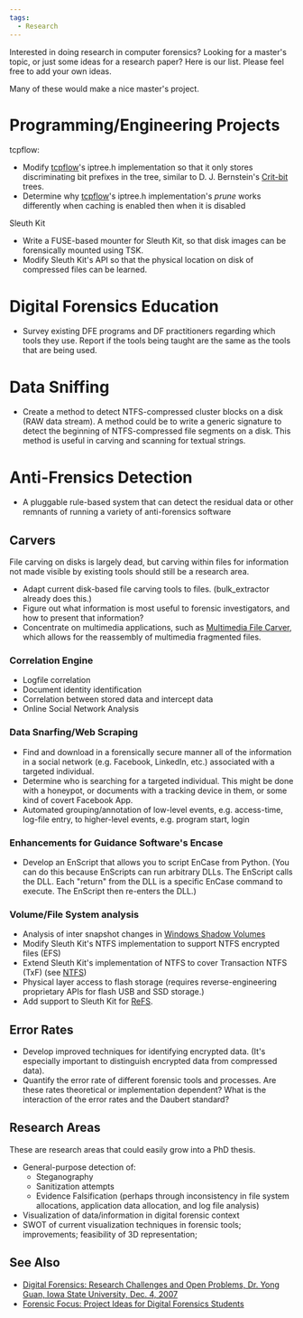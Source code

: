 ```yaml
---
tags:
  - Research
---
```

Interested in doing research in computer forensics? Looking for a
master's topic, or just some ideas for a research paper? Here is our
list. Please feel free to add your own ideas.

Many of these would make a nice master's project.

# Programming/Engineering Projects

tcpflow:

- Modify [tcpflow](tcpflow.md)'s iptree.h implementation so that
  it only stores discriminating bit prefixes in the tree, similar
  to D. J. Bernstein's [Crit-bit](http://cr.yp.to/critbit.html) trees.
- Determine why [tcpflow](tcpflow.md)'s iptree.h
  implementation's *prune* works differently when caching is enabled
  then when it is disabled

Sleuth Kit

- Write a FUSE-based mounter for Sleuth Kit, so that disk images can be
  forensically mounted using TSK.
- Modify Sleuth Kit's API so that the physical location on disk of
  compressed files can be learned.

# Digital Forensics Education

- Survey existing DFE programs and DF practitioners regarding which
  tools they use. Report if the tools being taught are the same as the
  tools that are being used.

# Data Sniffing

- Create a method to detect NTFS-compressed cluster blocks on a disk
  (RAW data stream). A method could be to write a generic signature to
  detect the beginning of NTFS-compressed file segments on a disk. This
  method is useful in carving and scanning for textual strings.

# Anti-Frensics Detection

- A pluggable rule-based system that can detect the residual data or
  other remnants of running a variety of anti-forensics software

## Carvers

File carving on disks is largely dead, but carving within files for
information not made visible by existing tools should still be a
research area.

- Adapt current disk-based file carving tools to files. (bulk_extractor
  already does this.)
- Figure out what information is most useful to forensic investigators,
  and how to present that information?
- Concentrate on multimedia applications, such as [Multimedia File Carver](https://github.com/rpoisel/mmc),
  which allows for the reassembly of multimedia fragmented files.

### Correlation Engine

- Logfile correlation
- Document identity identification
- Correlation between stored data and intercept data
- Online Social Network Analysis

### Data Snarfing/Web Scraping

- Find and download in a forensically secure manner all of the
  information in a social network (e.g. Facebook, LinkedIn, etc.)
  associated with a targeted individual.
- Determine who is searching for a targeted individual. This might be
  done with a honeypot, or documents with a tracking device in them, or
  some kind of covert Facebook App.
- Automated grouping/annotation of low-level events, e.g. access-time,
  log-file entry, to higher-level events, e.g. program start, login

### Enhancements for Guidance Software's Encase

- Develop an EnScript that allows you to script EnCase from Python. (You
  can do this because EnScripts can run arbitrary DLLs. The EnScript
  calls the DLL. Each "return" from the DLL is a specific EnCase command
  to execute. The EnScript then re-enters the DLL.)

### Volume/File System analysis

- Analysis of inter snapshot changes in [Windows Shadow Volumes](windows_shadow_volumes.md)
- Modify Sleuth Kit's NTFS implementation to support NTFS encrypted files
  (EFS)
- Extend Sleuth Kit's implementation of NTFS to cover Transaction NTFS
  (TxF) (see [NTFS](ntfs.md))
- Physical layer access to flash storage (requires reverse-engineering
  proprietary APIs for flash USB and SSD storage.)
- Add support to Sleuth Kit for [ReFS](resilient_file_system_(refs).md).

## Error Rates

- Develop improved techniques for identifying encrypted data. (It's
  especially important to distinguish encrypted data from compressed
  data).
- Quantify the error rate of different forensic tools and processes. Are
  these rates theoretical or implementation dependent? What is the
  interaction of the error rates and the Daubert standard?

## Research Areas

These are research areas that could easily grow into a PhD thesis.

- General-purpose detection of:
  - Steganography
  - Sanitization attempts
  - Evidence Falsification (perhaps through inconsistency in file system
    allocations, application data allocation, and log file analysis)
- Visualization of data/information in digital forensic context
- SWOT of current visualization techniques in forensic tools;
  improvements; feasibility of 3D representation;

## See Also

- [Digital Forensics: Research Challenges and Open Problems, Dr. Yong Guan, Iowa State University, Dec. 4, 2007](http://itsecurity.uiowa.edu/securityday/documents/guan.pdf)
- [Forensic Focus: Project Ideas for Digital Forensics Students](https://forensicfocus.com/project-ideas)
